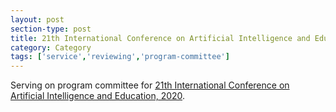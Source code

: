 ```yaml
---
layout: post
section-type: post
title: 21th International Conference on Artificial Intelligence and Education
category: Category
tags: ['service','reviewing','program-committee']
---
```

Serving on program committee for [21th International Conference on Artificial Intelligence and Education, 2020](https://educationaldatamining.org/edm2020/).

